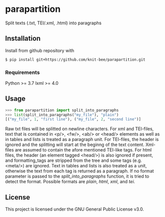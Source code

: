 # parapartition
Split texts (.txt, TEI/.xml, .html) into paragraphs

## Installation
Install from github repository with
```sh
$ pip install git+https://github.com/knit-bee/parapartition.git
```
### Requirements
Python >= 3.7
lxml >= 4.0

## Usage
```py
>>> from parapartition import split_into_paragraphs
>>> list(split_into_paragraphs("my_file"), "plain")
[("my_file", 1, "first line"), ("my_file", 2, "second line")]
```

Raw txt files will be splitted on newline characters. For xml and TEI-files, text that is contained in &lt;p/&gt;, &lt;fw/&gt;, &lt;ab/&gt; or &lt;head/&gt; elements as well as in tables and lists is treated as a paragraph unit. For TEI-files, the header is ignored and the splitting will start at the beginng of the text content. Xml-files are assumed to contain the afore mentioned TEI-like tags.
For html files, the header (an element tagged &lt;head/&gt;) is also ignored if present, and formatting_tags are stripped from the tree and some tags (e.g. &lt;meta/&gt;) are ignored. Text in tables and lists is also treated as a unit, otherwise the text from each tag is returned as a paragraph.
If no format parameter is passed to the *split_into_paragraphs* function, it is tried to detect the format. Possible formats are *plain*, *html*, *xml*, and *tei*.


## License
This project is licensed under the GNU General Public License v3.0.
